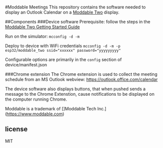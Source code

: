 #Moddable Meetings
This repository contains the software needed to display an Outlook Calendar on a [Moddable Two](https://www.moddable.com/moddable-two.php) display.

##Components
###Device software
Prerequisite: follow the steps in the [Moddable Two Getting Started Guide](https://github.com/Moddable-OpenSource/moddable/blob/public/documentation/devices/moddable-two.md)

Run on the simulator:
`mcconfig -d -m`

Deploy to device with WiFi credentials
`mcconfig -d -m -p esp32/moddable_two ssid="xxxxxx" password="yyyyyyyyy"`

Configurable options are primarily in the `config` section of device/manifest.json

###Chrome extension
The Chrome extension is used to collect the meeting schedule from an MS Outlook webview: https://outlook.office.com/calendar

The device software also displays buttons, that when pushed sends a message to the Chrome Extenstion, cause notifications to be displayed on the computer running Chrome.


Moddable is a trademark of []Moddable Tech Inc.](https://www.moddable.com)

## license
MIT